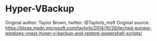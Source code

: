 # Hyper-VBackup

Original author: Taylor Brown, twitter: @Taylorb_msft
Original source: https://blogs.msdn.microsoft.com/taylorb/2014/10/26/teched-europe-windows-vnext-hyper-v-backup-and-restore-powershell-scripts/
